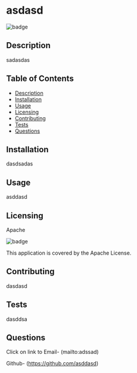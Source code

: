 # asdasd
  ![badge](https://img.shields.io/badge/License-Apache-red)


  ## Description
  sadasdas


  ## Table of Contents

  - [Description](#description)
  - [Installation](#installation)
  - [Usage](#usage)
  - [Licensing](#license)
  - [Contributing](#contributing)
  - [Tests](#tests)
  - [Questions](#questions)


  ## Installation
  dasdsadas


 
 
  ## Usage
  asddasd


  
  
  ## Licensing
  Apache
  
  ![badge](https://img.shields.io/badge/License-Apache-red) 
  
  This application is covered by the Apache License.

  
  
  ## Contributing
  dasdasd


 
 
  ## Tests
  dasddsa


 
 
  ## Questions
  Click on link to Email- (mailto:adssad)

  Github- (https://github.com/asddasd)


